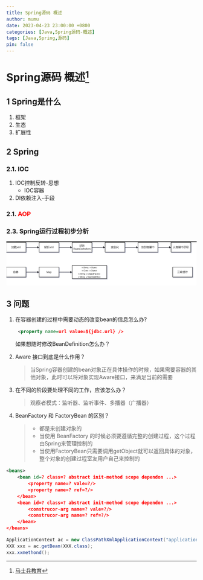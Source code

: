 ```yaml
---
title: Spring源码 概述
author: mumu
date: 2023-04-23 23:00:00 +0800
categories: [Java,Spring源码-概述]
tags: [Java,Spring,源码]
pin: false
---
```


# Spring源码 概述[^1]

## 1  Spring是什么

1. 框架
2. 生态
3.  扩展性

## 2 Spring

### 2.1. IOC

1. IOC控制反转-思想
   + IOC容器 
2. DI依赖注入-手段

### 2.1. <font color='red' style='background-color:' size=''>AOP</font>

### 2.3. Spring运行过程初步分析

![image-20230424211508762](https://raw.githubusercontent.com/sn-mumu/cloud-storage/main/PicGo/2023/04/202304242115826.png)



## 3 问题

1. 在容器创建的过程中需要动态的改变bean的信息怎么办?	

   ```xml
    <property name=url value=${jdbc.url} />
   ```

   如果想随时修改BeanDefinition怎么办？

2. Aware 接口到底是什么作用？

   > 当Spring容器创建的bean对象正在具体操作的时候，如果需要容器的其他对象，此时可以将对象实现Aware接口，来满足当前的需要

3. 在不同的阶段要处理不同的工作，应该怎么办？

   > 观察者模式：监听器、监听事件、多播器（广播器）

4. BeanFactory 和 FactoryBean 的区别？

   > + 都是来创建对象的
   > + 当使用 BeanFactory 的时候必须要遵循完整的创建过程，这个过程由Spring来管理控制的
   > + 当使用FactoryBean只需要调用getObject就可以返回具体的对象，整个对象的创建过程室友用户自己来控制的













```xml
<beans>
    <bean id=? class=? abstract init-method scope dependon ...>
        <property name=? vale=?/>
        <property name=? ref=?/>        
    </bean>
    <bean id=? class=? abstract init-method scope dependon ...>
        <construcor-arg name=? vale=?/>
        <construcor-arg name=? ref=?/>        
    </bean>
</beans>
```

```java
ApplicationContext ac = new ClassPathXmlApplicationContext("applicationContext.xml");
XXX xxx = ac.getBean(XXX.class);
xxx.xxmethond();
```











































[^1]: [马士兵教育](https://www.mashibing.com)